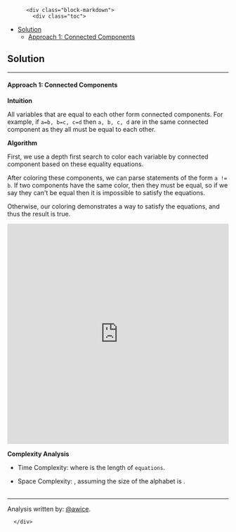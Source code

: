 <div class="article-body">
        
          <div class="block-markdown">
            <div class="toc">
<ul>
<li><a href="#solution">Solution</a><ul>
<li><a href="#approach-1-connected-components">Approach 1: Connected Components</a></li>
</ul>
</li>
</ul>
</div>
<h2 id="solution">Solution</h2>
<hr>
<h4 id="approach-1-connected-components">Approach 1: Connected Components</h4>
<p><strong>Intuition</strong></p>
<p>All variables that are equal to each other form connected components.  For example, if <code>a=b, b=c, c=d</code> then <code>a, b, c, d</code> are in the same connected component as they all must be equal to each other.</p>
<p><strong>Algorithm</strong></p>
<p>First, we use a depth first search to color each variable by connected component based on these equality equations.</p>
<p>After coloring these components, we can parse statements of the form <code>a != b</code>.  If two components have the same color, then they must be equal, so if we say they can't be equal then it is impossible to satisfy the equations.</p>
<p>Otherwise, our coloring demonstrates a way to satisfy the equations, and thus the result is true.</p>
<iframe src="https://leetcode.com/playground/w97VUNhP/shared" frameborder="0" width="100%" height="500" name="w97VUNhP"></iframe>

<p><strong>Complexity Analysis</strong></p>
<ul>
<li>
<p>Time Complexity:  <script type="math/tex; mode=display">O(N)</script> where <script type="math/tex; mode=display">N</script> is the length of <code>equations</code>.</p>
</li>
<li>
<p>Space Complexity:  <script type="math/tex; mode=display">O(1)</script>, assuming the size of the alphabet is <script type="math/tex; mode=display">O(1)</script>.
<br>
<br></p>
</li>
</ul>
<hr>
<p>Analysis written by: <a href="https://leetcode.com/awice">@awice</a>.</p>
          </div>
        
      </div>